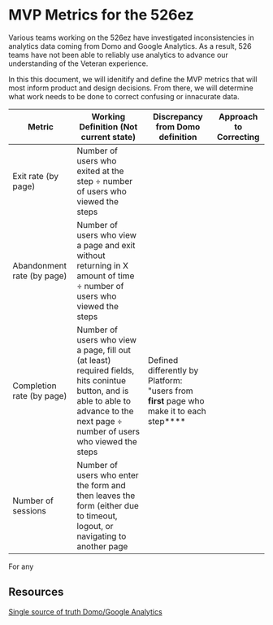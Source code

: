 # MVP Metrics for the 526ez

Various teams working on the 526ez have investigated inconsistencies in analytics data coming from Domo and Google Analytics. As a result, 526 teams have not been able to reliably use analytics to advance our understanding of the Veteran experience. 

In this this document, we will idenitify and define the MVP metrics that will most inform product and design decisions. From there, we will determine what work needs to be done to correct confusing or innacurate data.

|Metric|Working Definition (Not current state)|Discrepancy from Domo definition|Approach to Correcting|
|-------------------|----------------------------|-----------------|----|
|Exit rate (by page)|Number of users who exited at the step ÷ number of users who viewed the steps|  ||| Office Hours|
|Abandonment rate (by page)| Number of users who view a page and exit without returning in X amount of time ÷ number of users who viewed the steps | 
|Completion rate (by page)| Number of users who view a page, fill out (at least) required fields, hits conintue button, and is able to able to advance to the next page ÷ number of users who viewed the steps| Defined differently by Platform: "users from **first** page who make it to each step****|
|Number of sessions| Number of users who enter the form and then leaves the form (either due to timeout, logout, or navigating to another page 

For any 
## Resources

[Single source of truth Domo/Google Analytics]([url](https://docs.google.com/document/d/19Cfs8L1SmUaRUsWbOF35Y0BUsYz_c-QtlIltO6LEp3Y/edit#heading=h.t2fki7dfdv2r)https://docs.google.com/document/d/19Cfs8L1SmUaRUsWbOF35Y0BUsYz_c-QtlIltO6LEp3Y/edit#heading=h.t2fki7dfdv2r) 
